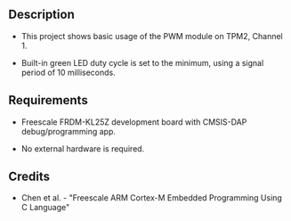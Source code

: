 ## Description
* This project shows basic usage of the PWM module on TPM2, Channel 1.

* Built-in green LED duty cycle is set to the minimum, using a signal period of 10 milliseconds.

## Requirements
* Freescale FRDM-KL25Z development board with CMSIS-DAP debug/programming app.

* No external hardware is required.

## Credits
* Chen et al. - "Freescale ARM Cortex-M Embedded Programming Using C Language"